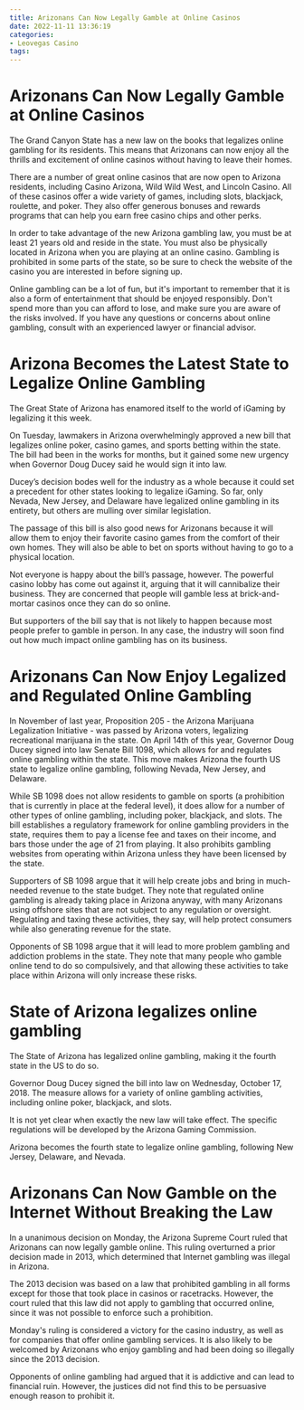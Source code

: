 ```yaml
---
title: Arizonans Can Now Legally Gamble at Online Casinos
date: 2022-11-11 13:36:19
categories:
- Leovegas Casino
tags:
---
```



#  Arizonans Can Now Legally Gamble at Online Casinos

The Grand Canyon State has a new law on the books that legalizes online gambling for its residents. This means that Arizonans can now enjoy all the thrills and excitement of online casinos without having to leave their homes.

There are a number of great online casinos that are now open to Arizona residents, including Casino Arizona, Wild Wild West, and Lincoln Casino. All of these casinos offer a wide variety of games, including slots, blackjack, roulette, and poker. They also offer generous bonuses and rewards programs that can help you earn free casino chips and other perks.

In order to take advantage of the new Arizona gambling law, you must be at least 21 years old and reside in the state. You must also be physically located in Arizona when you are playing at an online casino. Gambling is prohibited in some parts of the state, so be sure to check the website of the casino you are interested in before signing up.

Online gambling can be a lot of fun, but it's important to remember that it is also a form of entertainment that should be enjoyed responsibly. Don't spend more than you can afford to lose, and make sure you are aware of the risks involved. If you have any questions or concerns about online gambling, consult with an experienced lawyer or financial advisor.

#  Arizona Becomes the Latest State to Legalize Online Gambling

The Great State of Arizona has enamored itself to the world of iGaming by legalizing it this week.

On Tuesday, lawmakers in Arizona overwhelmingly approved a new bill that legalizes online poker, casino games, and sports betting within the state. The bill had been in the works for months, but it gained some new urgency when Governor Doug Ducey said he would sign it into law.

Ducey’s decision bodes well for the industry as a whole because it could set a precedent for other states looking to legalize iGaming. So far, only Nevada, New Jersey, and Delaware have legalized online gambling in its entirety, but others are mulling over similar legislation.

The passage of this bill is also good news for Arizonans because it will allow them to enjoy their favorite casino games from the comfort of their own homes. They will also be able to bet on sports without having to go to a physical location.

Not everyone is happy about the bill’s passage, however. The powerful casino lobby has come out against it, arguing that it will cannibalize their business. They are concerned that people will gamble less at brick-and-mortar casinos once they can do so online.

But supporters of the bill say that is not likely to happen because most people prefer to gamble in person. In any case, the industry will soon find out how much impact online gambling has on its business.

#  Arizonans Can Now Enjoy Legalized and Regulated Online Gambling

In November of last year, Proposition 205 - the Arizona Marijuana Legalization Initiative - was passed by Arizona voters, legalizing recreational marijuana in the state. On April 14th of this year, Governor Doug Ducey signed into law Senate Bill 1098, which allows for and regulates online gambling within the state. This move makes Arizona the fourth US state to legalize online gambling, following Nevada, New Jersey, and Delaware.

While SB 1098 does not allow residents to gamble on sports (a prohibition that is currently in place at the federal level), it does allow for a number of other types of online gambling, including poker, blackjack, and slots. The bill establishes a regulatory framework for online gambling providers in the state, requires them to pay a license fee and taxes on their income, and bars those under the age of 21 from playing. It also prohibits gambling websites from operating within Arizona unless they have been licensed by the state.

Supporters of SB 1098 argue that it will help create jobs and bring in much-needed revenue to the state budget. They note that regulated online gambling is already taking place in Arizona anyway, with many Arizonans using offshore sites that are not subject to any regulation or oversight. Regulating and taxing these activities, they say, will help protect consumers while also generating revenue for the state.

Opponents of SB 1098 argue that it will lead to more problem gambling and addiction problems in the state. They note that many people who gamble online tend to do so compulsively, and that allowing these activities to take place within Arizona will only increase these risks.

#  State of Arizona legalizes online gambling 

The State of Arizona has legalized online gambling, making it the fourth state in the US to do so.

Governor Doug Ducey signed the bill into law on Wednesday, October 17, 2018. The measure allows for a variety of online gambling activities, including online poker, blackjack, and slots.

It is not yet clear when exactly the new law will take effect. The specific regulations will be developed by the Arizona Gaming Commission.

Arizona becomes the fourth state to legalize online gambling, following New Jersey, Delaware, and Nevada.

#  Arizonans Can Now Gamble on the Internet Without Breaking the Law

In a unanimous decision on Monday, the Arizona Supreme Court ruled that Arizonans can now legally gamble online. This ruling overturned a prior decision made in 2013, which determined that Internet gambling was illegal in Arizona.

The 2013 decision was based on a law that prohibited gambling in all forms except for those that took place in casinos or racetracks. However, the court ruled that this law did not apply to gambling that occurred online, since it was not possible to enforce such a prohibition.

Monday's ruling is considered a victory for the casino industry, as well as for companies that offer online gambling services. It is also likely to be welcomed by Arizonans who enjoy gambling and had been doing so illegally since the 2013 decision.

Opponents of online gambling had argued that it is addictive and can lead to financial ruin. However, the justices did not find this to be persuasive enough reason to prohibit it.